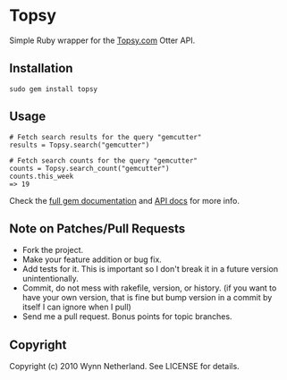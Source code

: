 # Topsy

Simple Ruby wrapper for the [Topsy.com](http://topsy.com) Otter API.

## Installation

    sudo gem install topsy

## Usage

    # Fetch search results for the query "gemcutter"
    results = Topsy.search("gemcutter")
    
    # Fetch search counts for the query "gemcutter"
    counts = Topsy.search_count("gemcutter")
    counts.this_week
    => 19
    
Check the [full gem documentation](http://yardoc.org/docs/pengwynn-topsy) and [API docs](http://code.google.com/p/otterapi/wiki/Resources) for more info.

## Note on Patches/Pull Requests
 
* Fork the project.
* Make your feature addition or bug fix.
* Add tests for it. This is important so I don't break it in a
  future version unintentionally.
* Commit, do not mess with rakefile, version, or history.
  (if you want to have your own version, that is fine but
   bump version in a commit by itself I can ignore when I pull)
* Send me a pull request. Bonus points for topic branches.

## Copyright

Copyright (c) 2010 Wynn Netherland. See LICENSE for details.
